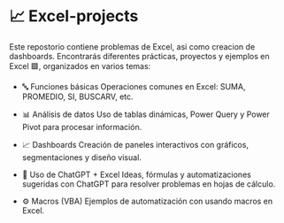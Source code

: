 # 📈 Excel-projects
Este repostorio contiene problemas de Excel, asi como creacion de dashboards. Encontrarás diferentes prácticas, proyectos y ejemplos en Excel 🟩, organizados en varios temas:

- 🔤 Funciones básicas
Operaciones comunes en Excel: SUMA, PROMEDIO, SI, BUSCARV, etc.

- 📊 Análisis de datos
Uso de tablas dinámicas, Power Query y Power Pivot para procesar información.

- 📈 Dashboards
Creación de paneles interactivos con gráficos, segmentaciones y diseño visual.

- 🤖 Uso de ChatGPT + Excel
Ideas, fórmulas y automatizaciones sugeridas con ChatGPT para resolver problemas en hojas de cálculo.

- ⚙️ Macros (VBA)
Ejemplos de automatización con usando macros en Excel.

<!--
🧩 Funciones avanzadas
Ejemplos con ÍNDICE, COINCIDIR, DESREF, XLOOKUP, funciones dinámicas, y más.

📝 Ejercicios de cursos / YouTub
Archivos de práctica basados en cursos en línea y tutoriales de YouTube.


💡 Ideas propias
Proyectos personales inventados (ejemplo: presupuesto, control de gastos, simulaciones, etc.).
-->
